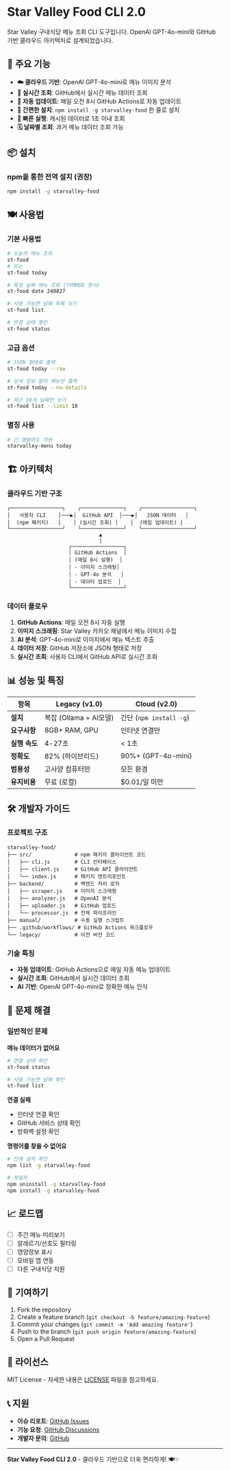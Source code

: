 # Star Valley Food CLI 2.0

Star Valley 구내식당 메뉴 조회 CLI 도구입니다. OpenAI GPT-4o-mini와 GitHub 기반 클라우드 아키텍처로 설계되었습니다.

## 🌟 주요 기능

- **☁️ 클라우드 기반**: OpenAI GPT-4o-mini로 메뉴 이미지 분석
- **📡 실시간 조회**: GitHub에서 실시간 메뉴 데이터 조회
- **🔄 자동 업데이트**: 매일 오전 8시 GitHub Actions로 자동 업데이트
- **📱 간편한 설치**: `npm install -g starvalley-food` 한 줄로 설치
- **🚀 빠른 실행**: 캐시된 데이터로 1초 이내 조회
- **🗓️ 날짜별 조회**: 과거 메뉴 데이터 조회 가능

## 📦 설치

### npm을 통한 전역 설치 (권장)
```bash
npm install -g starvalley-food
```

## 🍽️ 사용법

### 기본 사용법
```bash
# 오늘의 메뉴 조회
st-food
# 또는
st-food today

# 특정 날짜 메뉴 조회 (YYMMDD 형식)
st-food date 240827

# 사용 가능한 날짜 목록 보기
st-food list

# 연결 상태 확인
st-food status
```

### 고급 옵션
```bash
# JSON 형태로 출력
st-food today --raw

# 상세 정보 없이 메뉴만 출력
st-food today --no-details

# 최근 10개 날짜만 보기
st-food list --limit 10
```

### 별칭 사용
```bash
# 긴 명령어도 지원
starvalley-menu today
```


## 🏗️ 아키텍처

### 클라우드 기반 구조
```
┌─────────────────┐    ┌──────────────┐    ┌─────────────────┐
│   사용자 CLI    │───▶│  GitHub API  │───▶│   JSON 데이터   │
│  (npm 패키지)   │    │ (실시간 조회) │    │  (매일 업데이트) │
└─────────────────┘    └──────────────┘    └─────────────────┘
                              ▲
                              │
                    ┌─────────────────┐
                    │ GitHub Actions  │
                    │ (매일 8시 실행)  │
                    │ - 이미지 스크래핑│
                    │ - GPT-4o 분석   │
                    │ - 데이터 업로드  │
                    └─────────────────┘
```

### 데이터 플로우
1. **GitHub Actions**: 매일 오전 8시 자동 실행
2. **이미지 스크래핑**: Star Valley 카카오 채널에서 메뉴 이미지 수집
3. **AI 분석**: GPT-4o-mini로 이미지에서 메뉴 텍스트 추출
4. **데이터 저장**: GitHub 저장소에 JSON 형태로 저장
5. **실시간 조회**: 사용자 CLI에서 GitHub API로 실시간 조회

## 📊 성능 및 특징

| 항목 | Legacy (v1.0) | Cloud (v2.0) |
|------|---------------|--------------|
| **설치** | 복잡 (Ollama + AI모델) | 간단 (`npm install -g`) |
| **요구사항** | 8GB+ RAM, GPU | 인터넷 연결만 |
| **실행 속도** | 4-27초 | < 1초 |
| **정확도** | 82% (하이브리드) | 90%+ (GPT-4o-mini) |
| **범용성** | 고사양 컴퓨터만 | 모든 환경 |
| **유지비용** | 무료 (로컬) | $0.01/일 미만 |


## 🛠️ 개발자 가이드

### 프로젝트 구조
```
starvalley-food/
├── src/              # npm 패키지 클라이언트 코드
│   ├── cli.js        # CLI 인터페이스
│   ├── client.js     # GitHub API 클라이언트
│   └── index.js      # 패키지 엔트리포인트
├── backend/          # 백엔드 처리 로직
│   ├── scraper.js    # 이미지 스크래핑
│   ├── analyzer.js   # OpenAI 분석
│   ├── uploader.js   # GitHub 업로드
│   └── processor.js  # 전체 파이프라인
├── manual/           # 수동 실행 스크립트
├── .github/workflows/ # GitHub Actions 워크플로우
└── legacy/           # 이전 버전 코드
```

### 기술 특징
- **자동 업데이트**: GitHub Actions으로 매일 자동 메뉴 업데이트
- **실시간 조회**: GitHub에서 실시간 데이터 조회
- **AI 기반**: OpenAI GPT-4o-mini로 정확한 메뉴 인식

## 🐛 문제 해결

### 일반적인 문제

**메뉴 데이터가 없어요**
```bash
# 연결 상태 확인
st-food status

# 사용 가능한 날짜 확인
st-food list
```

**연결 실패**
- 인터넷 연결 확인
- GitHub 서비스 상태 확인
- 방화벽 설정 확인

**명령어를 찾을 수 없어요**
```bash
# 전역 설치 확인
npm list -g starvalley-food

# 재설치
npm uninstall -g starvalley-food
npm install -g starvalley-food
```


## 📈 로드맵

- [ ] 주간 메뉴 미리보기
- [ ] 알레르기/선호도 필터링
- [ ] 영양정보 표시
- [ ] 모바일 앱 연동
- [ ] 다른 구내식당 지원

## 🤝 기여하기

1. Fork the repository
2. Create a feature branch (`git checkout -b feature/amazing-feature`)
3. Commit your changes (`git commit -m 'Add amazing feature'`)
4. Push to the branch (`git push origin feature/amazing-feature`)
5. Open a Pull Request

## 📄 라이선스

MIT License - 자세한 내용은 [LICENSE](LICENSE) 파일을 참고하세요.

## 📞 지원

- **이슈 리포트**: [GitHub Issues](https://github.com/Kuneosu/Starvalley_food/issues)
- **기능 요청**: [GitHub Discussions](https://github.com/Kuneosu/Starvalley_food/discussions)
- **개발자 문의**: [GitHub](https://github.com/Kuneosu)

---

**Star Valley Food CLI 2.0** - 클라우드 기반으로 더욱 편리하게! 🍽️✨